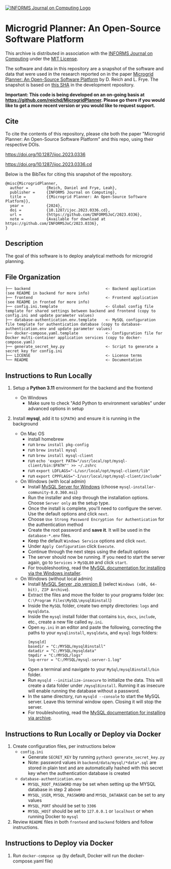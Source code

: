[![INFORMS Journal on Computing Logo](https://INFORMSJoC.github.io/logos/INFORMS_Journal_on_Computing_Header.jpg)](https://pubsonline.informs.org/journal/ijoc)

# Microgrid Planner: An Open-Source Software Platform

This archive is distributed in association with the [INFORMS Journal on
Computing](https://pubsonline.informs.org/journal/ijoc) under the [MIT License](LICENSE).

The software and data in this repository are a snapshot of the software and data
that were used in the research reported on in the paper 
[Microgrid Planner: An Open-Source Software Platform](https://doi.org/10.1287/ijoc.2023.0336) by D. Reich and L. Frye. 
The snapshot is based on 
[this SHA](https://github.com/reichd/MicrogridPlanner/commit/e7e02cd217c91c6bdc6ee00170ce63e59920b315) 
in the development repository.

**Important: This code is being developed on an on-going basis at 
https://github.com/reichd/MicrogridPlanner. Please go there if you would like to
get a more recent version or you would like to request support.**

## Cite

To cite the contents of this repository, please cite both the paper "Microgrid Planner: An Open-Source Software Platform" and this repo, using their respective DOIs.

https://doi.org/10.1287/ijoc.2023.0336

https://doi.org/10.1287/ijoc.2023.0336.cd

Below is the BibTex for citing this snapshot of the repository.

```
@misc{MicrogridPlanner,
  author =        {Reich, Daniel and Frye, Leah},
  publisher =     {INFORMS Journal on Computing},
  title =         {{Microgrid Planner: An Open-Source Software Platform}},
  year =          {2024},
  doi =           {10.1287/ijoc.2023.0336.cd},
  url =           {https://github.com/INFORMSJoC/2023.0336},
  note =          {Available for download at https://github.com/INFORMSJoC/2023.0336},
}  
```

## Description

The goal of this software is to deploy analytical methods for microgrid planning.

## File Organization

    ├── backend                                 <- Backend application (see README in backend for more info)
    ├── frontend                                <- Frontend application (see README in fronted for more info)
    ├── config.ini.template                     <- Global config file template for shared settings between backend and frontend (copy to config.ini and update parameter values)
    ├── database-authentication.env.template    <- MySQL configuration file template for authentication database (copy to database-authentication.env and update parameter values)
    ├── docker-compose.yaml.template            <- Configuration file for Docker multi-container application services (copy to docker-compose.yaml)
    ├── generate_secret_key.py                  <- Script to generate a secret key for config.ini
    ├── LICENSE                                 <- License terms
    └── README                                  <- Documentation


## Instructions to Run Locally

1. Setup a **Python 3.11** environment for the backend and the frontend
    - On Windows
      - Make sure to check "Add Python to environment variables" under advanced options in setup
    
2. Install **mysql**, add it to `${PATH}` and ensure it is running in the background
    - On Mac OS
        - install homebrew
        - run `brew install pkg-config`
        - run `brew install mysql`
        - run `brew install mysql-client`
        - run `echo 'export PATH="/usr/local/opt/mysql-client/bin:$PATH"' >> ~/.zshrc`
        - run `export LDFLAGS="-L/usr/local/opt/mysql-client/lib"`
        - run `export CPPFLAGS="-I/usr/local/opt/mysql-client/include"`
    - On Windows (with local admin)
        - Install [MySQL Server for Windows](https://dev.mysql.com/downloads/installer/) (choose `mysql-installer-community-8.0.360.msi`)
        - Run the installer and step through the installation options. Choose `Server only` as the setup type. 
        - Once the install is complete, you'll need to configure the server. Use the default options and click `next`.
        - Choose `Use Strong Password Encryption for Authentication` for the authentication method
        - Create the root password and **save it**. It will be used in the `database-*.env` files.
        - Keep the default `Windows Service` options and click `next`.
        - Under `Apply Configuration` click `Execute`.
        - Continue through the next steps using the default options
        - The server should now be running. If you need to start the server again, go to `Services` > `MySQL80` and click `start`.
        - For troubleshooting, read the [MySQL documentation for installing via the Windows installer](https://dev.mysql.com/doc/refman/8.3/en/windows-installation.html).
    - On Windows (without local admin)
        - Install [MySQL Server .zip version 8](https://dev.mysql.com/downloads/mysql/) (select `Windows (x86, 64-bit), ZIP Archive`).
        - Extract the files and move the folder to your programs folder (ex: `C:\Program Files\MySQL\mysql8install`)
        - Inside the `MySQL` folder, create two empty directories: `logs` and `mysqldata`.
        - Inside the `mysql` install folder that contains `bin`, `docs`, `include`, etc., create a new file called `my.ini`.
        - Open `my.ini` in an editor and paste the following, correcting the paths to your `mysqlinstall`, `mysqldata`, and `mysql` logs folders:
            ```
            [mysqld]
            basedir = "C:/MYSQL/mysql8install"
            datadir = "C:/MYSQL/mysqldata"
            tmpdir = "C:/MYSQL/logs"
            log-error = "C:/MYSQL/mysql-server-1.log"
            ```     
        - Open a terminal and navigate to your `MySql/mysql8install/bin` folder.
        - Run `mysqld --initialize-insecure` to initialize the data. This will create a data folder under `/mysql8install`. Running it as insecure will enable running the database without a password.
        - In the same directory, run `mysqld --console` to start the MySQL server. Leave this terminal window open. Closing it will stop the server. 
        - For troubleshooting, read the [MySQL documentation for installing via archive](https://dev.mysql.com/doc/mysql-installation-excerpt/5.7/en/windows-install-archive.html).


## Instructions to Run Locally or Deploy via Docker

1. Create configuration files, per instructions below
    - `config.ini`
        - Generate `SECRET_KEY` by running `python3 generate_secret_key.py`
        - Note: password values in `backend/data/mysql/*data*.sql` are stored in plain text and are automatically hashed with this secret key when the authentication database is created
    - `database-authentication.env`
        - `MYSQL_ROOT_PASSWORD` may be set when setting up the MYSQL database in step 2 above 
        - `MYSQL_USER`, `MYSQL_PASSWORD` and `MYSQL_DATABASE` can be set to any values
        - `MYSQL_PORT` should be set to `3306`
        - `MYSQL_HOST` should be set to `127.0.0.1` or `localhost` or when running Docker to `mysql`
2. Review `README` files in both `frontend` and `backend` folders and follow instructions.


## Instructions to Deploy via Docker

1. Run `docker-compose up` (by default, Docker will run the docker-compose.yaml file)
